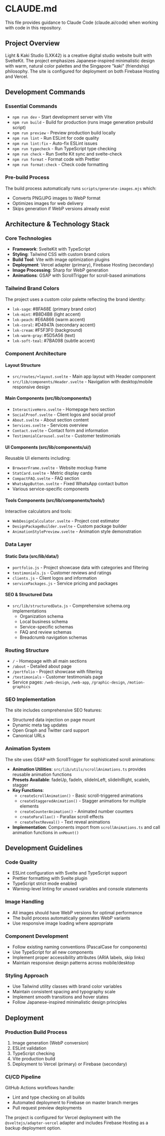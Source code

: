 # CLAUDE.md

This file provides guidance to Claude Code (claude.ai/code) when working with code in this repository.

## Project Overview

Light & Kaki Studio (LXK42) is a creative digital studio website built with SvelteKit. The project emphasizes Japanese-inspired minimalistic design with warm, natural color palettes and the Singapore "kaki" (friendship) philosophy. The site is configured for deployment on both Firebase Hosting and Vercel.

## Development Commands

### Essential Commands

- `npm run dev` - Start development server with Vite
- `npm run build` - Build for production (runs image generation prebuild script)
- `npm run preview` - Preview production build locally
- `npm run lint` - Run ESLint for code quality
- `npm run lint:fix` - Auto-fix ESLint issues
- `npm run typecheck` - Run TypeScript type checking
- `npm run check` - Run Svelte Kit sync and svelte-check
- `npm run format` - Format code with Prettier
- `npm run format:check` - Check code formatting

### Pre-build Process

The build process automatically runs `scripts/generate-images.mjs` which:

- Converts PNG/JPG images to WebP format
- Optimizes images for web delivery
- Skips generation if WebP versions already exist

## Architecture & Technology Stack

### Core Technologies

- **Framework**: SvelteKit with TypeScript
- **Styling**: Tailwind CSS with custom brand colors
- **Build Tool**: Vite with image optimization plugins
- **Deployment**: Vercel adapter (primary), Firebase Hosting (secondary)
- **Image Processing**: Sharp for WebP generation
- **Animations**: GSAP with ScrollTrigger for scroll-based animations

### Tailwind Brand Colors

The project uses a custom color palette reflecting the brand identity:

- `lxk-sage`: #8FA68E (primary brand color)
- `lxk-mint`: #B8D4B8 (light accent)
- `lxk-peach`: #E6A866 (warm accent)
- `lxk-coral`: #D4947A (secondary accent)
- `lxk-cream`: #F5F3F0 (background)
- `lxk-warm-gray`: #5D5A56 (text)
- `lxk-soft-teal`: #7BA098 (subtle accent)

### Component Architecture

#### Layout Structure

- `src/routes/+layout.svelte` - Main app layout with Header component
- `src/lib/components/Header.svelte` - Navigation with desktop/mobile responsive design

#### Main Components (src/lib/components/)

- `InteractiveHero.svelte` - Homepage hero section
- `SocialProof.svelte` - Client logos and social proof
- `About.svelte` - About section content
- `Services.svelte` - Services overview
- `Contact.svelte` - Contact form and information
- `TestimonialCarousel.svelte` - Customer testimonials

#### UI Components (src/lib/components/ui/)

Reusable UI elements including:

- `BrowserFrame.svelte` - Website mockup frame
- `StatCard.svelte` - Metric display cards
- `CompactFAQ.svelte` - FAQ section
- `WhatsAppButton.svelte` - Fixed WhatsApp contact button
- Various service-specific components

#### Tools Components (src/lib/components/tools/)

Interactive calculators and tools:

- `WebDesignCalculator.svelte` - Project cost estimator
- `DesignPackageBuilder.svelte` - Custom package builder
- `AnimationStylePreview.svelte` - Animation style demonstration

### Data Layer

#### Static Data (src/lib/data/)

- `portfolio.js` - Project showcase data with categories and filtering
- `testimonials.js` - Customer reviews and ratings
- `clients.js` - Client logos and information
- `servicePackages.js` - Service pricing and packages

#### SEO & Structured Data

- `src/lib/structuredData.js` - Comprehensive schema.org implementations
  - Organization schema
  - Local business schema
  - Service-specific schemas
  - FAQ and review schemas
  - Breadcrumb navigation schemas

### Routing Structure

- `/` - Homepage with all main sections
- `/about` - Detailed about page
- `/portfolio` - Project showcase with filtering
- `/testimonials` - Customer testimonials page
- Service pages: `/web-design`, `/web-app`, `/graphic-design`, `/motion-graphics`

### SEO Implementation

The site includes comprehensive SEO features:

- Structured data injection on page mount
- Dynamic meta tag updates
- Open Graph and Twitter card support
- Canonical URLs

### Animation System

The site uses GSAP with ScrollTrigger for sophisticated scroll animations:

- **Animation Utilities**: `src/lib/utils/scrollAnimations.ts` provides reusable animation functions
- **Presets Available**: fadeUp, fadeIn, slideInLeft, slideInRight, scaleIn, stagger
- **Key Functions**:
  - `createScrollAnimation()` - Basic scroll-triggered animations
  - `createStaggeredAnimation()` - Stagger animations for multiple elements
  - `createCounterAnimation()` - Animated number counters
  - `createParallax()` - Parallax scroll effects
  - `createTextReveal()` - Text reveal animations
- **Implementation**: Components import from `scrollAnimations.ts` and call animation functions in `onMount()`

## Development Guidelines

### Code Quality

- ESLint configuration with Svelte and TypeScript support
- Prettier formatting with Svelte plugin
- TypeScript strict mode enabled
- Warning-level linting for unused variables and console statements

### Image Handling

- All images should have WebP versions for optimal performance
- The build process automatically generates WebP variants
- Use responsive image loading where appropriate

### Component Development

- Follow existing naming conventions (PascalCase for components)
- Use TypeScript for all new components
- Implement proper accessibility attributes (ARIA labels, skip links)
- Maintain responsive design patterns across mobile/desktop

### Styling Approach

- Use Tailwind utility classes with brand color variables
- Maintain consistent spacing and typography scale
- Implement smooth transitions and hover states
- Follow Japanese-inspired minimalistic design principles

## Deployment

### Production Build Process

1. Image generation (WebP conversion)
2. ESLint validation
3. TypeScript checking
4. Vite production build
5. Deployment to Vercel (primary) or Firebase (secondary)

### CI/CD Pipeline

GitHub Actions workflows handle:

- Lint and type checking on all builds
- Automated deployment to Firebase on master branch merges
- Pull request preview deployments

The project is configured for Vercel deployment with the `@sveltejs/adapter-vercel` adapter and includes Firebase Hosting as a backup deployment option.
